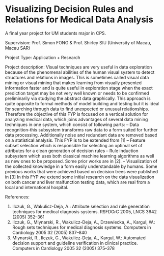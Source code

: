 # Visualizing Decision Rules and Relations for Medical Data Analysis

A final year project for UM students major in CPS.

Supervision: 
Prof. Simon FONG & Prof. Shirley SIU (University of Macau, Macau SAR) 

Project Type: Application + Research

Project description: 
Visual techniques are very useful in data exploration because of the phenomenal abilities of the human visual system to detect structures and relations in images. 
This is sometimes called visual data mining or visual mining that makes learning from visually presented information faster and is quite useful in exploration stage when the exact prediction target may be not very well known or needs to be confirmed preliminarily via studying the abstract data graphically. 
This approach is quite opposite to formal methods of model building and testing but it is ideal for searching through data to find unexpected or unusual relationships. Therefore the objective of this FYP is focused on a vertical solution for analyzing medical data, which joins advantages of several data mining techniques in one system, which consist of following parts: 
– Data recognition-this subsystem transforms raw data to a form suited for further data processing. Additionally noise and redundant data are removed based on a statistical analysis. This FYP is to be extended from [1]
– Feature subset selection which is responsible for selecting an optimal set of attributes for a clean generation of decision rules
– Rule induction subsystem which uses both classical machine learning algorithms as well as new ones to be proposed. Some prior works are in [2].
– Visualization of the collected knowledge in a form easily understandable by humans. Some previous works that were achieved based on decision trees were published in [3] 
In this FYP we extend some initial research on the data visualization on both cancer and liver malfunction testing data, which are real from a local and international hospital.

References:
1. Ilczuk, G., Wakulicz-Deja, A.: Attribute selection and rule generation techniques for medical diagnosis systems. RSFDGrC 2005, LNCS 3642 (2005) 352–361
2.  Ilczuk, G., Mlynarski, R., Wakulicz-Deja, A., Drzewiecka, A., Kargul, W.: Rough sets techniques for medical diagnosis systems. Computers in Cardiology 2005 32 (2005) 837–840
3. Mlynarski, R., Ilczuk, G., Wakulicz-Deja, A., Kargul, W.: Automated decision support and guideline verification in clinical practice. Computers in Cardiology 2005 32 (2005) 375–378
